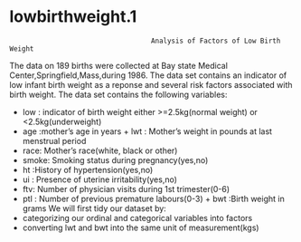 # lowbirthweight.1
                                       Analysis of Factors of Low Birth Weight
The data on 189 births were collected at Bay state Medical Center,Springfield,Mass,during 1986.
The data set contains an indicator of low infant birth weight as a reponse and several risk factors associated with birth weight. 
The data set contains the following variables: 
 + low : indicator of birth weight either >=2.5kg(normal weight) or <2.5kg(underweight) 
 + age :mother’s age in years + lwt : Mother’s weight in pounds at last menstrual period 
 + race: Mother’s race(white, black or other) 
 + smoke: Smoking status during pregnancy(yes,no) 
 + ht :History of hypertension(yes,no) 
 + ui : Presence of uterine irritability(yes,no) 
 + ftv: Number of physician visits during 1st trimester(0-6) 
 + ptl : Number of previous premature labours(0-3) + bwt :Birth weight in grams
We will first tidy our dataset by: 
 + categorizing our ordinal and categorical variables into factors 
 + converting lwt and bwt into the same unit of measurement(kgs)

